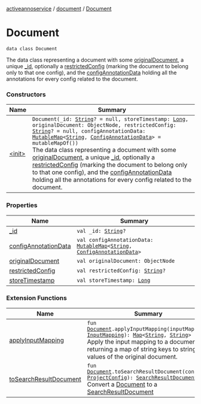[activeannoservice](../../index.md) / [document](../index.md) / [Document](./index.md)

# Document

`data class Document`

The data class representing a document with some [originalDocument](original-document.md), a unique [_id](_id.md), optionally a [restrictedConfig](restricted-config.md)
(marking the document to belong only to that one config), and the [configAnnotationData](config-annotation-data.md) holding all the annotations
for every config related to the document.

### Constructors

| Name | Summary |
|---|---|
| [&lt;init&gt;](-init-.md) | `Document(_id: `[`String`](https://kotlinlang.org/api/latest/jvm/stdlib/kotlin/-string/index.html)`? = null, storeTimestamp: `[`Long`](https://kotlinlang.org/api/latest/jvm/stdlib/kotlin/-long/index.html)`, originalDocument: ObjectNode, restrictedConfig: `[`String`](https://kotlinlang.org/api/latest/jvm/stdlib/kotlin/-string/index.html)`? = null, configAnnotationData: `[`MutableMap`](https://kotlinlang.org/api/latest/jvm/stdlib/kotlin.collections/-mutable-map/index.html)`<`[`String`](https://kotlinlang.org/api/latest/jvm/stdlib/kotlin/-string/index.html)`, `[`ConfigAnnotationData`](../-config-annotation-data/index.md)`> = mutableMapOf())`<br>The data class representing a document with some [originalDocument](original-document.md), a unique [_id](_id.md), optionally a [restrictedConfig](restricted-config.md) (marking the document to belong only to that one config), and the [configAnnotationData](config-annotation-data.md) holding all the annotations for every config related to the document. |

### Properties

| Name | Summary |
|---|---|
| [_id](_id.md) | `val _id: `[`String`](https://kotlinlang.org/api/latest/jvm/stdlib/kotlin/-string/index.html)`?` |
| [configAnnotationData](config-annotation-data.md) | `val configAnnotationData: `[`MutableMap`](https://kotlinlang.org/api/latest/jvm/stdlib/kotlin.collections/-mutable-map/index.html)`<`[`String`](https://kotlinlang.org/api/latest/jvm/stdlib/kotlin/-string/index.html)`, `[`ConfigAnnotationData`](../-config-annotation-data/index.md)`>` |
| [originalDocument](original-document.md) | `val originalDocument: ObjectNode` |
| [restrictedConfig](restricted-config.md) | `val restrictedConfig: `[`String`](https://kotlinlang.org/api/latest/jvm/stdlib/kotlin/-string/index.html)`?` |
| [storeTimestamp](store-timestamp.md) | `val storeTimestamp: `[`Long`](https://kotlinlang.org/api/latest/jvm/stdlib/kotlin/-long/index.html) |

### Extension Functions

| Name | Summary |
|---|---|
| [applyInputMapping](../apply-input-mapping.md) | `fun `[`Document`](./index.md)`.applyInputMapping(inputMapping: `[`InputMapping`](../../config.inputmapping/-input-mapping/index.md)`): `[`Map`](https://kotlinlang.org/api/latest/jvm/stdlib/kotlin.collections/-map/index.html)`<`[`String`](https://kotlinlang.org/api/latest/jvm/stdlib/kotlin/-string/index.html)`, `[`String`](https://kotlinlang.org/api/latest/jvm/stdlib/kotlin/-string/index.html)`>`<br>Apply the input mapping to a document, returning a map of string keys to string values of the original document. |
| [toSearchResultDocument](../../api.search/to-search-result-document.md) | `fun `[`Document`](./index.md)`.toSearchResultDocument(config: `[`ProjectConfig`](../../config/-project-config/index.md)`): `[`SearchResultDocument`](../../api.search/-search-result-document/index.md)<br>Convert a [Document](./index.md) to a [SearchResultDocument](../../api.search/-search-result-document/index.md) |
